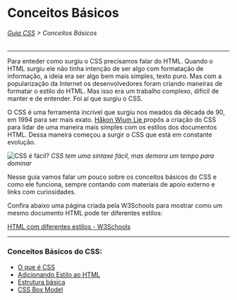 # Conceitos Básicos
###### [Guia CSS](../README.md) > Conceitos Básicos
---

Para enteder como surgiu o CSS precisamos falar do HTML. Quando o HTML surgiu ele não tinha intenção de ser algo com formatação de informação, a ideia era ser algo bem mais simples, texto puro. Mas com a popularização da Internet os desenvolvedores foram criando maneiras de formatar o estilo do HTML. Mas isso era um trabalho complexo, difícil de manter e de entender. Foi aí que surgiu o CSS.

O CSS é uma ferramenta incrível que surgiu nos meados da década de 90, em 1994 para ser mais exato. [Håkon Wium Lie ](https://pt.wikipedia.org/wiki/H%C3%A5kon_Wium_Lie) propôs a criação do CSS para lidar de uma maneira mais simples com os estilos dos documentos HTML. Dessa maneira começou a surgir o CSS que está em constante evolução.

![CSS é fácil?](https://media.giphy.com/media/xZqycRHIQkKNa/giphy.gif)
*CSS tem uma sintaxe fácil, mas demora um tempo para dominar*

Nesse guia vamos falar um pouco sobre os conceitos básicos do CSS e como ele funciona, sempre contando com materiais de apoio externo e links com curiosidades.

Confira abaixo uma página criada pela W3Schools para mostrar como um mesmo documento HTML pode ter diferentes estilos:

[HTML com diferentes estilos - W3Schools](https://www.w3schools.com/css/demo_default.htm)

---

### Conceitos Básicos do CSS:

- [O que é CSS](./conceitos-basicos/o-que-e-o-css.md)
- [Adicionando Estilo ao HTML](./conceitos-basicos/adicionando-estilo-ao-html.md)
- [Estrutura básica](./conceitos-basicos/estrutura-basica)
- [CSS Box Model](./conceitos-basicos/css-box-model)